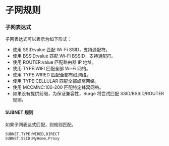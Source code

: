 # 子网规则

### 子网表达式

子网表达式可以表示为如下形式：
  - 使用 SSID:value 匹配 Wi-Fi SSID，支持通配符。
  - 使用 BSSID:value 匹配 Wi-Fi BSSID，支持通配符。
  - 使用 ROUTER:value 匹配路由器 IP 地址。
  - 使用 TYPE:WIFI 匹配全部 Wi-Fi 网络。
  - 使用 TYPE:WIRED 匹配全部有线网络。
  - 使用 TYPE:CELLULAR 匹配全部蜂窝网络。
  - 使用 MCCMNC:100-200 匹配特定蜂窝网络。
  - 如果没有提供前缀，为保证兼容性，Surge 将尝试匹配 SSID/BSSID/ROUTER 规则。



#### SUBNET 规则

如果子网表达式匹配，则规则匹配。

```
SUBNET,TYPE:WIRED,DIRECT
SUBNET,SSID:MyHome,Proxy
```


